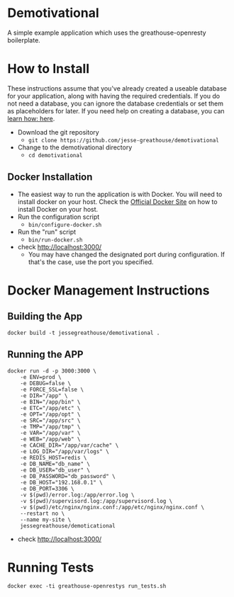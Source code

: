 Demotivational
====

A simple example application which uses the greathouse-openresty boilerplate.

# How to Install
These instructions assume that you've already created a useable database for your application, along with having the required credentials. If you do not need a database, you can ignore the database credentials or set them as placeholders for later. If you need help on creating a database, you can [learn how: here](https://www.postgresql.org/docs/10/tutorial-install.html).

* Download the git repository
    * `git clone https://github.com/jesse-greathouse/demotivational`
* Change to the demotivational directory
    * `cd demotivational`

## Docker Installation
* The easiest way to run the application  is with Docker. You will need to install docker on your host. Check the [Official Docker Site](https://docs.docker.com/engine/installation/) on how to install Docker on your host.
* Run the configuration script
    * `bin/configure-docker.sh`
* Run the "run" script
    * `bin/run-docker.sh`
* check [http://localhost:3000/](http://localhost:3000/)
    * You may have changed the designated port during configuration. If that's the case, use the port you specified.


# Docker Management Instructions
## Building the App
    docker build -t jessegreathouse/demotivational .

## Running the APP
    docker run -d -p 3000:3000 \
        -e ENV=prod \
        -e DEBUG=false \
        -e FORCE_SSL=false \
        -e DIR="/app" \
        -e BIN="/app/bin" \
        -e ETC="/app/etc" \
        -e OPT="/app/opt" \
        -e SRC="/app/src" \
        -e TMP="/app/tmp" \
        -e VAR="/app/var" \
        -e WEB="/app/web" \
        -e CACHE_DIR="/app/var/cache" \
        -e LOG_DIR="/app/var/logs" \
        -e REDIS_HOST=redis \
        -e DB_NAME="db_name" \
        -e DB_USER="db_user" \
        -e DB_PASSWORD="db_password" \
        -e DB_HOST="192.168.0.1" \
        -e DB_PORT=3306 \
        -v $(pwd)/error.log:/app/error.log \
        -v $(pwd)/supervisord.log:/app/supervisord.log \
        -v $(pwd)/etc/nginx/nginx.conf:/app/etc/nginx/nginx.conf \
        --restart no \
        --name my-site \
        jessegreathouse/demoticational

* check [http://localhost:3000/](http://localhost:3000/)

# Running Tests
    docker exec -ti greathouse-openrestys run_tests.sh
